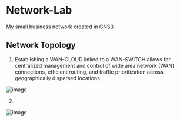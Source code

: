 # Network-Lab
My small business network created in GNS3

## Network Topology

1. Establishing a WAN-CLOUD linked to a WAN-SWITCH allows for centralized management and control of wide area network (WAN) connections, efficient routing, and traffic prioritization across geographically dispersed locations.

![image](https://github.com/T-AsiaFries/Network-Lab/assets/147548652/bd385bd7-e2fd-41e7-9878-6008dca9d5d4)

2. 

![image](https://github.com/T-AsiaFries/Network-Lab/assets/147548652/6348a6ba-f98e-4316-b74f-53fb7b13bfb8)

